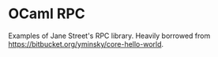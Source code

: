 # OCaml RPC
Examples of Jane Street's RPC library. Heavily borrowed from
https://bitbucket.org/yminsky/core-hello-world.
